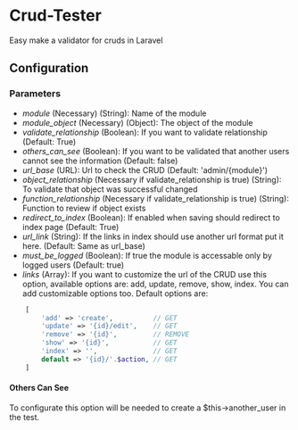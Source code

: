 # Crud-Tester
Easy make a validator for cruds in Laravel

## Configuration
### Parameters
- *module* (Necessary) (String): Name of the module
- *module_object* (Necessary) (Object): The object of the module
- *validate_relationship* (Boolean): If you want to validate relationship (Default: True)
- *others_can_see* (Boolean): If you want to be validated that another users cannot see the information (Default: false)
- *url_base* (URL): Url to check the CRUD (Default: 'admin/{module}')
- *object_relationship* (Necessary if validate_relationship is true) (String): To validate that object was successful changed
- *function_relationship* (Necessary if validate_relationship is true) (String): Function to review if object exists
- *redirect_to_index* (Boolean): If enabled when saving should redirect to index page (Default: True)
- *url_link* (String): If the links in index should use another url format put it here. (Default: Same as url_base)
- *must_be_logged* (Boolean): If true the module is accessable only by logged users (Default: true)
- *links* (Array): If you want to customize the url of the CRUD use this option, available options are: add, update, remove, show, index. You can add customizable options too.
Default options are: 
```php
	[
		'add' => 'create', 			// GET
		'update' => '{id}/edit', 	// GET
	    'remove' => '{id}',			// REMOVE
	    'show' => '{id}',			// GET
	    'index' => '',				// GET
	    default => '{id}/'.$action, // GET
    ]
```
#### Others Can See
To configurate this option will be needed to create a $this->another_user in the test.
